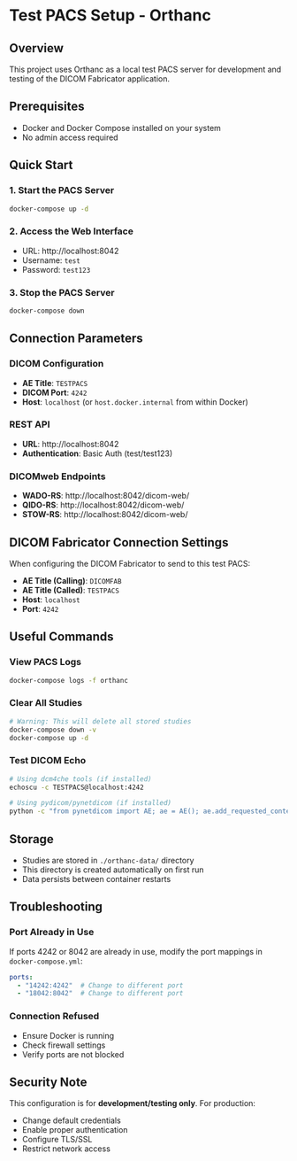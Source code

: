 # Test PACS Setup - Orthanc

## Overview
This project uses Orthanc as a local test PACS server for development and testing of the DICOM Fabricator application.

## Prerequisites
- Docker and Docker Compose installed on your system
- No admin access required

## Quick Start

### 1. Start the PACS Server
```bash
docker-compose up -d
```

### 2. Access the Web Interface
- URL: http://localhost:8042
- Username: `test`
- Password: `test123`

### 3. Stop the PACS Server
```bash
docker-compose down
```

## Connection Parameters

### DICOM Configuration
- **AE Title**: `TESTPACS`
- **DICOM Port**: `4242`
- **Host**: `localhost` (or `host.docker.internal` from within Docker)

### REST API
- **URL**: http://localhost:8042
- **Authentication**: Basic Auth (test/test123)

### DICOMweb Endpoints
- **WADO-RS**: http://localhost:8042/dicom-web/
- **QIDO-RS**: http://localhost:8042/dicom-web/
- **STOW-RS**: http://localhost:8042/dicom-web/

## DICOM Fabricator Connection Settings
When configuring the DICOM Fabricator to send to this test PACS:
- **AE Title (Calling)**: `DICOMFAB`
- **AE Title (Called)**: `TESTPACS`
- **Host**: `localhost`
- **Port**: `4242`

## Useful Commands

### View PACS Logs
```bash
docker-compose logs -f orthanc
```

### Clear All Studies
```bash
# Warning: This will delete all stored studies
docker-compose down -v
docker-compose up -d
```

### Test DICOM Echo
```bash
# Using dcm4che tools (if installed)
echoscu -c TESTPACS@localhost:4242

# Using pydicom/pynetdicom (if installed)
python -c "from pynetdicom import AE; ae = AE(); ae.add_requested_context('1.2.840.10008.1.1'); assoc = ae.associate('localhost', 4242, ae_title='TESTPACS'); print('Echo successful!' if assoc.is_established else 'Failed'); assoc.release() if assoc.is_established else None"
```

## Storage
- Studies are stored in `./orthanc-data/` directory
- This directory is created automatically on first run
- Data persists between container restarts

## Troubleshooting

### Port Already in Use
If ports 4242 or 8042 are already in use, modify the port mappings in `docker-compose.yml`:
```yaml
ports:
  - "14242:4242"  # Change to different port
  - "18042:8042"  # Change to different port
```

### Connection Refused
- Ensure Docker is running
- Check firewall settings
- Verify ports are not blocked

## Security Note
This configuration is for **development/testing only**. For production:
- Change default credentials
- Enable proper authentication
- Configure TLS/SSL
- Restrict network access